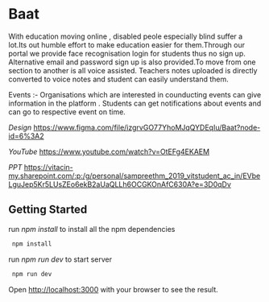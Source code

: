 # Baat

With education moving online , disabled peole especially blind suffer a lot.Its out humble effort to make education easier for them.Through our portal we provide face recognisation login for students thus no sign up.
Alternative email and password sign up is also provided.To move from one section to another is all voice assisted.
Teachers notes uploaded is directly converted to voice notes and student can easily understand them.<br />

Events :- Organisations which are interested in counducting events can give information in the platform . Students can get notifications about events and can go to respective event on time.



*Design*
https://www.figma.com/file/izgrvGO77YhoMJqQYDEqIu/Baat?node-id=6%3A2

*YouTube*
https://www.youtube.com/watch?v=OtEFg4EKAEM

*PPT*
https://vitacin-my.sharepoint.com/:p:/g/personal/sampreethm_2019_vitstudent_ac_in/EVbeLguJep5Kr5LUsZEo6ekB2aUaQLLh6OCGKOnAfC630A?e=3D0qDv

## Getting Started

run *npm install* to install all the npm dependencies

```bash
 npm install
```

run *npm run dev* to start server

```bash
 npm run dev
```

Open [http://localhost:3000](http://localhost:3000) with your browser to see the result.
